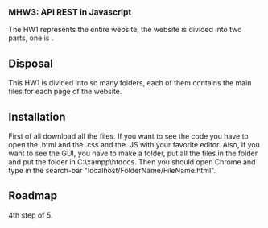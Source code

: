 ### MHW3: API REST in Javascript
The HW1 represents the entire website, the website is divided into two parts, one is  .

## Disposal
This HW1 is divided into so many folders, each of them contains the main files for each page of the website.

## Installation
First of all download all the files. If you want to see the code you have to open the .html and the .css and the .JS with your favorite editor. Also, if you want to see the GUI, you have to make a folder, put all the files in the folder and put the folder in C:\xampp\htdocs. Then you should open Chrome and type in the search-bar "localhost/FolderName/FileName.html".

## Roadmap
4th step of 5.
